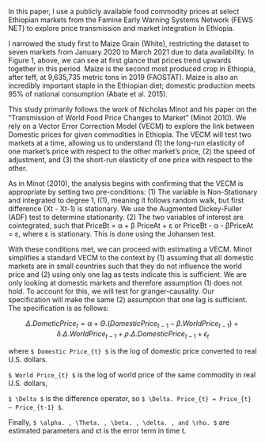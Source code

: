 

In this paper, I use a publicly available food commodity prices at select Ethiopian markets from the Famine Early Warning Systems Network (FEWS NET) to explore price transmission and market integration in Ethiopia. 

I narrowed the study first to Maize Grain (White), restricting the dataset to seven markets from January 2020 to March 2021 due to data availability. In Figure 1, above, we can see at first glance that prices trend upwards together in this period. Maize is the second most produced crop in Ethiopia, after teff, at 9,635,735 metric tons in 2019 (FAOSTAT).  Maize is also an incredibly important staple in the Ethiopian diet; domestic production meets 95% of national consumption (Abate et al. 2015). 


This study primarily follows the work of Nicholas Minot and his paper on the “Transmission of World Food Price Changes to Market” (Minot 2010). We rely on a Vector Error Correction Model (VECM) to explore the link between Domestic prices for given commodities in Ethiopia. The VECM will test two markets at a time, allowing us to understand (1) the long-run elasticity of one market’s price with respect to the other market’s price, (2) the speed of adjustment, and (3) the short-run elasticity of one price with respect to the other.

As in Minot (2010), the analysis begins with confirming that the VECM is appropriate by setting two pre-conditions: (1) The variable is Non-Stationary and integrated to degree 1, I(1), meaning it follows random walk, but first difference (Xt - Xt-1) is stationary. We use the Augmented Dickey-Fuller (ADF) test to determine stationarity. (2) The two variables of interest are cointegrated, such that PriceBt = α + β PriceAt + ε or PriceBt - α - βPriceAt = ε, where ε is stationary. This is done using the Johansen test.


With these conditions met, we can proceed with estimating a VECM. Minot simplifies a standard VECM to the context by (1) assuming that all domestic markets are in small countries such that they do not influence the world price and (2) using only one lag as tests indicate this is sufficient. We are only looking at domestic markets and therefore assumption (1) does not hold. To account for this, we will test for granger-causality. Our specification will make the same (2) assumption that one lag is sufficient. The specification is as follows:

```math
\Delta. Dometic Price_{t} = \alpha + \Theta.(Domestic Price_{t-1} - \beta. World Price_{t-1} ) + \delta.\Delta. World Price_{t-1} + \rho.\Delta. Domestic Price_{t-1} + \epsilon_{t}
```
where `$ Domestic Price_{t} $` is the log of domestic price converted to real U.S. dollars. 

`$ World Price_{t} $` is the log of world price of the same commodity in real U.S. dollars, 

`$ \Delta $` is the difference operator, so `$ \Delta. Price_{t} = Price_{t} – Price_{t-1} $`.  

Finally, `$ \alpha. , \Theta. , \beta. , \delta. , and \rho. $` are estimated parameters and εt is the error term in time t.

